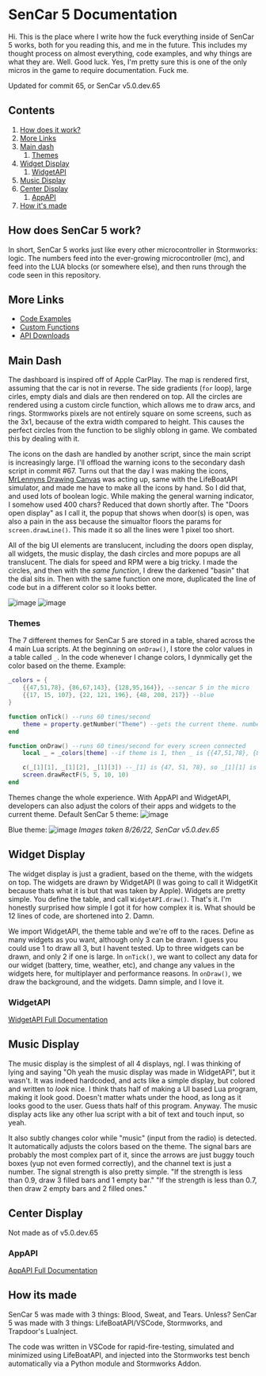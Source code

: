# SenCar 5 Documentation
Hi. This is the place where I write how the fuck everything inside of SenCar 5 works, both for you reading this, and me in the future. This includes my thought process on almost everything, code examples, and why things are what they are. Well. Good luck. Yes, I'm pretty sure this is one of the only micros in the game to require documentation. Fuck me.

Updated for commit 65, or SenCar v5.0.dev.65

## Contents
1. [How does it work?](#how-does-sencar-5-work)
2. [More Links](#more-links)
3. [Main dash](#main-dash)
    1. [Themes](#themes)
4. [Widget Display](#widget-display)
    1. [WidgetAPI](#widgetapi)
5. [Music Display](#music-display)
6. [Center Display](#center-display)
    1. [AppAPI](#appapi)
7. [How it's made](#how-its-made)

## How does SenCar 5 work?
In short, SenCar 5 works just like every other microcontroller in Stormworks: logic. The numbers feed into the ever-growing microcontroller (mc), and feed into the LUA blocks (or somewhere else), and then runs through the code seen in this repository. 

## More Links
- [Code Examples](examples.md)
- [Custom Functions](functions.md)
- [API Downloads](apis/downloads.md)

## Main Dash
The dashboard is inspired off of Apple CarPlay. The map is rendered first, assuming that the car is not in reverse. The side gradients (`for` loop), large cirles, empty dials and dials are then rendered on top. All the circles are rendered using a custom circle function, which allows me to draw arcs, and rings. Stormworks pixels are not entirely square on some screens, such as the 3x1, because of the extra width compared to height. This causes the perfect circles from the function to be slighly oblong in game. We combated this by dealing with it.

The icons on the dash are handled by another script, since the main script is increasingly large. I'll offload the warning icons to the secondary dash script in commit #67. Turns out that the day I was making the icons, [MrLennyns Drawing Canvas](https://mrlennyn.github.io/canvas/canvas.html) was acting up, same with the LifeBoatAPI simulator, and made me have to make all the icons by hand. So I did that, and used lots of boolean logic. While making the general warning indicator, I somehow used 400 chars? Reduced that down shortly after. The "Doors open display" as I call it, the popup that shows when door(s) is open, was also a pain in the ass because the simualtor floors the params for `screen.drawLine()`. This made it so all the lines were 1 pixel too short.

All of the big UI elements are translucent, including the doors open display, all widgets, the music display, the dash circles and more popups are all translucent. The dials for speed and RPM were a big tricky. I made the circles, and then with the *same function*, I drew the darkened "basin" that the dial sits in. Then with the same function one more, duplicated the line of code but in a different color so it looks better.

![image](https://user-images.githubusercontent.com/57205125/187019717-f21d9e66-12d0-448b-90fc-7bc0b3ef6249.png)
![image](https://user-images.githubusercontent.com/57205125/187019722-6952eac1-3263-4adc-8368-cae9a77a2c1c.png)

### Themes
The 7 different themes for SenCar 5 are stored in a table, shared across the 4 main Lua scripts. At the beginning on `onDraw()`, I store the color values in a table called `_`. In the code whenever I change colors, I dynmically get the color based on the theme. Example:

```lua
_colors = {
    {{47,51,78}, {86,67,143}, {128,95,164}}, --sencar 5 in the micro
    {{17, 15, 107}, {22, 121, 196}, {48, 208, 217}} --blue
}

function onTick() --runs 60 times/second
    theme = property.getNumber("Theme") --gets the current theme. number 1-7
end

function onDraw() --runs 60 times/second for every screen connected
    local _ = _colors[theme] --if theme is 1, then _ is {{47,51,78}, {86,67,143}, {128,95,164}}

    c(_[1][1], _[1][2], _[1][3]) --_[1] is {47, 51, 78}, so _[1][1] is 47.
    screen.drawRectF(5, 5, 10, 10)
end
```
    
Themes change the whole experience. With AppAPI and WidgetAPI, developers can also adjust the colors of their apps and widgets to the current theme.
Default SenCar 5 theme:
![image](https://user-images.githubusercontent.com/57205125/187018624-b7826a4c-e38d-4b55-b428-5b9506dc8047.png)

Blue theme:
![image](https://user-images.githubusercontent.com/57205125/187018558-60614feb-bdf4-4d36-b2bf-ea7e09e3c354.png)
*Images taken 8/26/22, SenCar v5.0.dev.65*
        
## Widget Display
The widget display is just a gradient, based on the theme, with the widgets on top. The widgets are drawn by WidgetAPI (I was going to call it WidgetKit because thats what it is but that was taken by Apple). Widgets are pretty simple. You define the table, and call `WidgetAPI.draw()`. That's it. I'm honestly surprised how simple I got it for how complex it is. What should be 12 lines of code, are shortened into 2. Damn. 

We import WidgetAPI, the theme table and we're off to the races. Define as many widgets as you want, although only 3 can be drawn. I guess you could use 1 to draw all 3, but I havent tested. Up to three widgets can be drawn, and only 2 if one is large. In `onTick()`, we want to collect any data for our widget (battery, time, weather, etc), and change any values in the widgets here, for multiplayer and performance reasons. In `onDraw()`, we draw the background, and the widgets. Damn simple, and I love it.

### WidgetAPI
[WidgetAPI Full Documentation](/docs/apis/widgetapi.md)

## Music Display
The music display is the simplest of all 4 displays, ngl. I was thinking of lying and saying "Oh yeah the music display was made in WidgetAPI", but it wasn't. It was indeed hardcoded, and acts like a simple display, but colored and written to *look* nice. I think thats half of making a UI based Lua program, making it look good. Doesn't matter whats under the hood, as long as it looks good to the user. Guess thats half of this program. Anyway. The music display acts like any other lua script with a bit of text and touch input, so yeah.

It also subtly changes color while "music" (input from the radio) is detected. It automatically adjusts the colors based on the theme. The signal bars are probably the most complex part of it, since the arrows are just buggy touch boxes (yup not even formed correctly), and the channel text is just a number. The signal strength is also pretty simple. "If the strength is less than 0.9, draw 3 filled bars and 1 empty bar." "If the strength is less than 0.7, then draw 2 empty bars and 2 filled ones." 

## Center Display
Not made as of v5.0.dev.65

### AppAPI
[AppAPI Full Documentation](/docs/apis/appapi.md)

## How its made
SenCar 5 was made with 3 things: Blood, Sweat, and Tears. Unless?
SenCar 5 was made with 3 things: LifeBoatAPI/VSCode, Stormworks, and Trapdoor's LuaInject.

The code was written in VSCode for rapid-fire-testing, simulated and minimized using LifeBoatAPI, and injected into the Stormworks test bench automatically via a Python module and Stormworks Addon.
